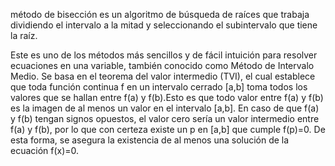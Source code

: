 método de bisección es un algoritmo de búsqueda de raíces que trabaja dividiendo el intervalo a la mitad y seleccionando
el subintervalo que tiene la raíz.

Este es uno de los métodos más sencillos y de fácil intuición para resolver ecuaciones en una variable, también conocido 
como Método de Intervalo Medio. Se basa en el teorema del valor intermedio (TVI), el cual establece que toda función continua
f en un intervalo cerrado [a,b] toma todos los valores que se hallan entre f(a) y f(b).Esto es que todo valor entre f(a) y f(b) 
es la imagen de al menos un valor en el intervalo [a,b]. En caso de que f(a) y f(b) tengan signos opuestos, el valor cero sería
un valor intermedio entre f(a) y f(b), por lo que con certeza existe un p en [a,b] que cumple f(p)=0. De esta forma, se asegura
la existencia de al menos una solución de la ecuación f(x)=0.
